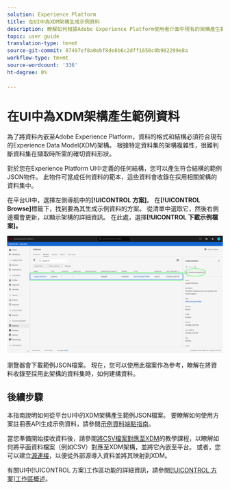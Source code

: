 ```yaml
---
solution: Experience Platform
title: 在UI中為XDM架構生成示例資料
description: 瞭解如何根據Adobe Experience Platform使用者介面中現有的架構產生範例JSON資料。
topic: user guide
translation-type: tm+mt
source-git-commit: 87497ef8a0ebf8de8b6c2dff1650c0b982299e8a
workflow-type: tm+mt
source-wordcount: '336'
ht-degree: 0%

---
```



# 在UI中為XDM架構產生範例資料

為了將資料內嵌至Adobe Experience Platform，資料的格式和結構必須符合現有的Experience Data Model(XDM)架構。 根據特定資料集的架構複雜性，很難判斷資料集在擷取時所需的確切資料形狀。

對於您在Experience Platform UI中定義的任何結構，您可以產生符合結構的範例JSON物件。 此物件可當成任何資料的範本，這些資料會收錄在採用相關架構的資料集中。

在平台UI中，選擇左側導航中的&#x200B;**[!UICONTROL 方案]**。 在&#x200B;**[!UICONTROL Browse]**&#x200B;標籤下，找到要為其生成示例資料的方案。 從清單中選取它，然後右側邊欄會更新，以顯示架構的詳細資訊。 在此處，選擇&#x200B;**[!UICONTROL 下載示例檔案]。**

![](../images/ui/sample/sample-data.png)

瀏覽器會下載範例JSON檔案。 現在，您可以使用此檔案作為參考，瞭解在將資料收錄至採用此架構的資料集時，如何建構資料。

## 後續步驟

本指南說明如何從平台UI中的XDM架構產生範例JSON檔案。 要瞭解如何使用方案註冊表API生成示例資料，請參閱[示例資料端點指南](../api/sample-data.md)。

當您準備開始接收資料後，請參閱[將CSV檔案對應至XDM](../../ingestion/tutorials/map-a-csv-file.md)的教學課程，以瞭解如何將平面資料檔案（例如CSV）對應至XDM架構，並將它內嵌至平台。 或者，您可以建立[源連接](../../sources/home.md)，以便從外部源導入資料並將其映射到XDM。

有關UI中[!UICONTROL 方案]工作區功能的詳細資訊，請參閱[[!UICONTROL 方案]工作區概述](./overview.md)。